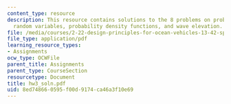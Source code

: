 ```yaml
---
content_type: resource
description: This resource contains solutions to the 8 problems on probability review,
  random variables, probability density functions, and wave elevation.
file: /media/courses/2-22-design-principles-for-ocean-vehicles-13-42-spring-2005/8ed748660595f00d9174ca46a3f10e69_hw3_soln.pdf
file_type: application/pdf
learning_resource_types:
- Assignments
ocw_type: OCWFile
parent_title: Assignments
parent_type: CourseSection
resourcetype: Document
title: hw3_soln.pdf
uid: 8ed74866-0595-f00d-9174-ca46a3f10e69
---
```

